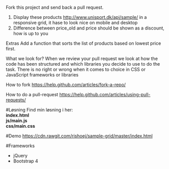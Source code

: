 Fork this project and send back a pull request.

1. Display these products http://www.unisport.dk/api/sample/ in a responsive grid, it hase to look nice on mobile and desktop
2. Difference between price_old and price should be shown as a discount, how is up to you

Extras
Add a function that sorts the list of products based on lowest price first.

What we look for?
When we review your pull request we look at how the code has been structured and which libraries you decide to use to do the task. There is no right or wrong when it comes to choice in CSS or JavaScript frameworks or libraries

How to fork
https://help.github.com/articles/fork-a-repo/ 

How to do a pull-request
https://help.github.com/articles/using-pull-requests/

#Løsning 
Find min løsning i her:</br>
<b>index.html</br>
js/main.js </br>
css/main.css</b></br>

#Demo
https://cdn.rawgit.com/rishoej/sample-grid/master/index.html

#Frameworks
- jQuery
- Bootstrap 4
